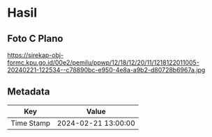 # Hasil

## Foto C Plano

https://sirekap-obj-formc.kpu.go.id/00e2/pemilu/ppwp/12/18/12/20/11/1218122011005-20240221-122534--c78890bc-e950-4e8a-a9b2-d80728b6967a.jpg


## Metadata

| Key        | Value               |
| ---------- | ------------------- |
| Time Stamp | 2024-02-21 13:00:00 |



